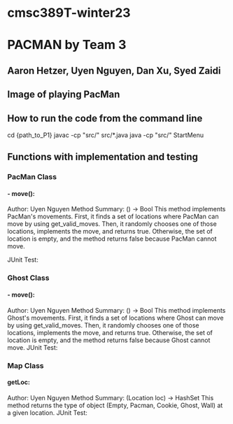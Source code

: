 # cmsc389T-winter23
# PACMAN by Team 3
## Aaron Hetzer, Uyen Nguyen, Dan Xu, Syed Zaidi

## Image of playing PacMan

## How to run the code from the command line
cd {path_to_P1}
javac -cp "src/" src/*.java 
java -cp "src/" StartMenu

## Functions with implementation and testing
### PacMan Class
####
#### - move():
Author: Uyen Nguyen
Method Summary: () -> Bool
This method implements PacMan's movements. First, it finds a set of locations where PacMan can move by using get_valid_moves. Then, it randomly chooses one of those locations, implements the move, and returns true. Otherwise, the set of location is empty, and the method returns false because PacMan cannot move.


JUnit Test:
####
####
### Ghost Class
####
#### - move():
Author: Uyen Nguyen
Method Summary: () -> Bool
This method implements Ghost's movements. First, it finds a set of locations where Ghost can move by using get_valid_moves. Then, it randomly chooses one of those locations, implements the move, and returns true. Otherwise, the set of location is empty, and the method returns false because Ghost cannot move.
JUnit Test:
####
####
### Map Class
####
#### getLoc:
Author: Uyen Nguyen
Method Summary: (Location loc) -> HashSet<Type>
This method returns the type of object (Empty, Pacman, Cookie, Ghost, Wall) at a given location.
JUnit Test:
####
####


